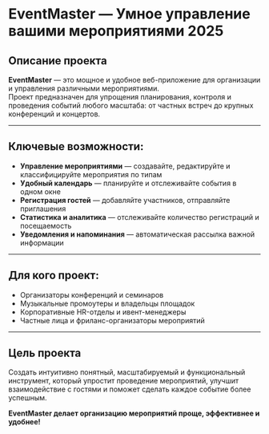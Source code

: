 # EventMaster — Умное управление вашими мероприятиями 2025

## Описание проекта

**EventMaster** — это мощное и удобное веб-приложение для организации и управления различными мероприятиями.  
Проект предназначен для упрощения планирования, контроля и проведения событий любого масштаба: от частных встреч до крупных конференций и концертов.

---

## Ключевые возможности:

- **Управление мероприятиями** — создавайте, редактируйте и классифицируйте мероприятия по типам
- **Удобный календарь** — планируйте и отслеживайте события в одном окне
- **Регистрация гостей** — добавляйте участников, отправляйте приглашения
- **Статистика и аналитика** — отслеживайте количество регистраций и посещаемость
- **Уведомления и напоминания** — автоматическая рассылка важной информации

---

## Для кого проект:

- Организаторы конференций и семинаров  
- Музыкальные промоутеры и владельцы площадок  
- Корпоративные HR-отделы и ивент-менеджеры  
- Частные лица и фриланс-организаторы мероприятий  

---

## Цель проекта

Создать интуитивно понятный, масштабируемый и функциональный инструмент, который упростит проведение мероприятий, улучшит взаимодействие с гостями и поможет сделать каждое событие более успешным.

**EventMaster делает организацию мероприятий проще, эффективнее и удобнее!**
